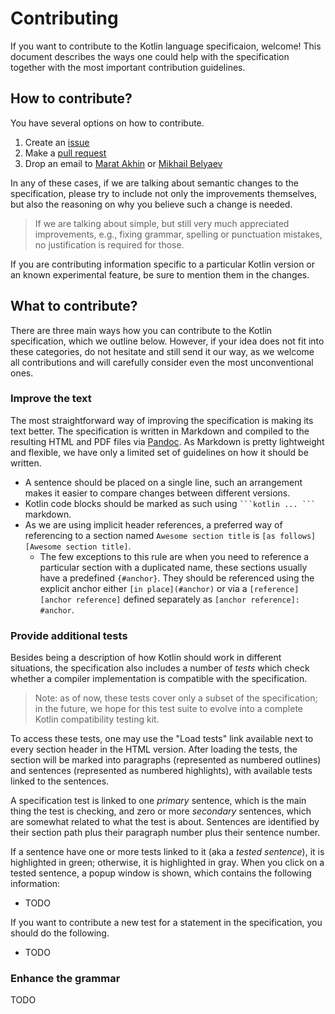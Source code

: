 # Contributing

If you want to contribute to the Kotlin language specificaion, welcome!
This document describes the ways one could help with the specification together with the most important contribution guidelines.

## How to contribute?

You have several options on how to contribute.

1. Create an [issue](https://github.com/Kotlin/kotlin-spec/issues)
1. Make a [pull request](https://github.com/Kotlin/kotlin-spec/pulls)
1. Drop an email to [Marat Akhin](mailto:marat.akhin@jetbrains.com) or [Mikhail Belyaev](mailto:mikhail.belyaev@jetbrains.com)

In any of these cases, if we are talking about semantic changes to the specification, please try to include not only the improvements themselves, but also the reasoning on why you believe such a change is needed.

> If we are talking about simple, but still very much appreciated improvements, e.g., fixing grammar, spelling or punctuation mistakes, no justification is required for those.

If you are contributing information specific to a particular Kotlin version or an known experimental feature, be sure to mention them in the changes.  

## What to contribute?

There are three main ways how you can contribute to the Kotlin specification, which we outline below.
However, if your idea does not fit into these categories, do not hesitate and still send it our way, as we welcome all contributions and will carefully consider even the most unconventional ones.

### Improve the text

The most straightforward way of improving the specification is making its text better.
The specification is written in Markdown and compiled to the resulting HTML and PDF files via [Pandoc](https://pandoc.org/).
As Markdown is pretty lightweight and flexible, we have only a limited set of guidelines on how it should be written.

* A sentence should be placed on a single line, such an arrangement makes it easier to compare changes between different versions.
* Kotlin code blocks should be marked as such using `` ```kotlin ... ``` `` markdown.
* As we are using implicit header references, a preferred way of referencing to a section named `Awesome section title` is `[as follows][Awesome section title]`.
	- The few exceptions to this rule are when you need to reference a particular section with a duplicated name, these sections usually have a predefined `{#anchor}`.
	They should be referenced using the explicit anchor either `[in place](#anchor)` or via a `[reference][anchor reference]` defined separately as `[anchor reference]: #anchor`.

### Provide additional tests

Besides being a description of how Kotlin should work in different situations, the specification also includes a number of *tests* which check whether a compiler implementation is compatible with the specification.

> Note: as of now, these tests cover only a subset of the specification; in the future, we hope for this test suite to evolve into a complete Kotlin compatibility testing kit.

To access these tests, one may use the "Load tests" link available next to every section header in the HTML version.
After loading the tests, the section will be marked into paragraphs (represented as numbered outlines) and sentences (represented as numbered highlights), with available tests linked to the sentences.

A specification test is linked to one *primary* sentence, which is the main thing the test is checking, and zero or more *secondary* sentences, which are somewhat related to what the test is about.
Sentences are identified by their section path plus their paragraph number plus their sentence number.

If a sentence have one or more tests linked to it (aka a *tested sentence*), it is highlighted in green; otherwise, it is highlighted in gray.
When you click on a tested sentence, a popup window is shown, which contains the following information:

* TODO

If you want to contribute a new test for a statement in the specification, you should do the following.

* TODO

### Enhance the grammar

TODO
